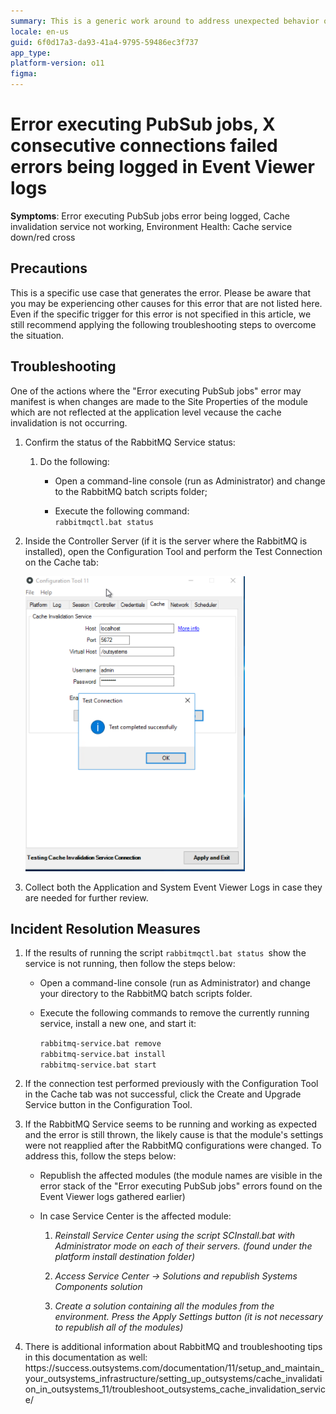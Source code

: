 ```yaml
---
summary: This is a generic work around to address unexpected behavior of the rabbitMQ service
locale: en-us
guid: 6f0d17a3-da93-41a4-9795-59486ec3f737
app_type: 
platform-version: o11
figma:
---
```


<h1>Error executing PubSub jobs, X consecutive connections failed errors being logged in Event Viewer logs</h1>

<p><strong>Symptoms</strong>: Error executing PubSub jobs error being logged, Cache invalidation service not working, Environment Health: Cache service down/red cross</p>

<h2>Precautions</h2>

<p>This is a specific use case that generates the error.  Please be aware that you may be experiencing other causes for this error that are not listed here.  Even if the specific trigger for this error is not specified in this article, we still recommend applying the following troubleshooting steps to overcome the situation.</p>

<h2>Troubleshooting</h2>

<p>One of the actions where the "Error executing PubSub jobs" error may manifest is when changes are made to the Site Properties of the module which are not reflected at the application level vecause the cache invalidation is not occurring.</p>

<ol>
<li>
<p>Confirm the status of the RabbitMQ Service status:</p>

<ol>
<li>
<p>Do the following:</p>

<ul>
<li>
<p>Open a command-line console (run as Administrator) and change to the RabbitMQ batch scripts folder;</p>
</li>
<li>
<p>Execute the following command: <br/>
<code>rabbitmqctl.bat status</code></p>
</li>
</ul>
</li>
</ol>
</li>
<li>
<p>Inside the Controller Server (if it is the server where the RabbitMQ is installed), open the Configuration Tool and perform the Test Connection on the Cache tab:</p>
    
![](images/im-image-99099710-45bf-43cb-af39-1055461e5250.png)</li>

<li>Collect both the Application and System Event Viewer Logs in case they are needed for further review.</li>
</ol>

<p> </p>

<h2>Incident Resolution Measures</h2>

<ol>
<li>
<p>If the results of running the script <code>rabbitmqctl.bat status </code>show the service is not running, then follow the steps below: </p>

<ul>
<li>
<p>Open a command-line console (run as Administrator) and change your directory to the RabbitMQ batch scripts folder.</p>
</li>
<li>
<p>Execute the following commands to remove the currently running service, install a new one, and start it:</p>

<p><code>rabbitmq-service.bat remove</code> <br/>
<code>rabbitmq-service.bat install</code> <br/>
<code>rabbitmq-service.bat start</code></p>
</li>
</ul>
</li>
<li>
<p>If the connection test performed previously with the Configuration Tool in the Cache tab was not successful, click the Create and Upgrade Service button in the Configuration Tool.</p>
</li>
<li>
<p>If the RabbitMQ Service seems to be running and working as expected and the error is still thrown, the likely cause is that the module's settings were not reapplied after the RabbitMQ configurations were changed. To address this, follow the steps below:</p>

<ul>
<li>
<p>Republish the affected modules (the module names are visible in the error stack of the "Error executing PubSub jobs" errors found on the Event Viewer logs gathered earlier)</p>
</li>
<li>
<p>In case Service Center is the affected module:</p>

<ol>
<li><em>Reinstall Service Center using the script SCInstall.bat with Administrator mode on each of their servers. (found under the platform install destination folder) </em></li>
<li>
<p><em>Access Service Center -&gt; Solutions and republish Systems Components solution</em></p>
</li>
<li>
<p><em>Create a solution containing all the modules from the environment. Press the Apply Settings button (it is not necessary to republish all of the  modules)</em></p>
</li>
</ol>
</li>
</ul>
</li>
<li>
<p>There is additional information about RabbitMQ and troubleshooting tips in this documentation as well: https://success.outsystems.com/documentation/11/setup_and_maintain_your_outsystems_infrastructure/setting_up_outsystems/cache_invalidation_in_outsystems_11/troubleshoot_outsystems_cache_invalidation_service/</p>
</li>
</ol>
